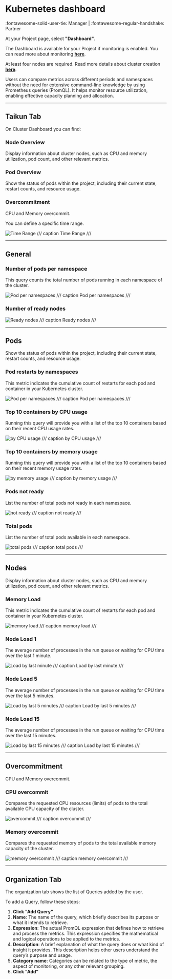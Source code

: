 # **Kubernetes dashboard**
:fontawesome-solid-user-tie: Manager | :fontawesome-regular-handshake: Partner

At your Project page, select **"Dashboard"**.

The Dashboard is available for your Project if monitoring is enabled. You can read more about monitoring [**here**](https://docs.taikun.cloud/CloudWorks/Monitoring_your_Projects/Enable_Monitoring_in_Projects/).

At least four nodes are required. Read more details about cluster creation [**here**](https://docs.taikun.cloud/CloudWorks/Getting_Started/Creating_Kubernetes_cluster/).

Users can compare metrics across different periods and namespaces without the need for extensive command-line knowledge by using Prometheus queries (PromQL). It helps monitor resource utilization, enabling effective capacity planning and allocation.

---

## **Taikun Tab**

On Cluster Dashboard you can find:

### Node Overview
Display information about cluster nodes, such as CPU and memory utilization, pod count, and other relevant metrics.

### Pod Overview
Show the status of pods within the project, including their current state, restart counts, and resource usage.

### Overcommitment
CPU and Memory overcommit.

You can define a specific time range.

![Time Range](https://rgw.cloudpoint.tcpro.cz/swift/v1/KEY_0efe203c42c0402f9402a570302dc066/new-docs/monitoring-your-projects/dashboard.date.png)
/// caption 
Time Range
///

---

## **General**

### Number of pods per namespace
This query counts the total number of pods running in each namespace of the cluster.

![Pod per namespaces](https://rgw.cloudpoint.tcpro.cz/swift/v1/KEY_0efe203c42c0402f9402a570302dc066/new-docs/monitoring-your-projects/Dashboard1.png)
/// caption
Pod per namespaces
///

### Number of ready nodes

![Ready nodes](https://rgw.cloudpoint.tcpro.cz/swift/v1/KEY_0efe203c42c0402f9402a570302dc066/new-docs/monitoring-your-projects/Dashboard2.png)
/// caption
Ready nodes
///

---

## **Pods**

Show the status of pods within the project, including their current state, restart counts, and resource usage.

### Pod restarts by namespaces
This metric indicates the cumulative count of restarts for each pod and container in your Kubernetes cluster.

![Pod per namespaces](https://rgw.cloudpoint.tcpro.cz/swift/v1/KEY_0efe203c42c0402f9402a570302dc066/new-docs/monitoring-your-projects/Dashboard3.png)
/// caption
Pod per namespaces
///

### Top 10 containers by CPU usage
Running this query will provide you with a list of the top 10 containers based on their recent CPU usage rates.

![by CPU usage](https://rgw.cloudpoint.tcpro.cz/swift/v1/KEY_0efe203c42c0402f9402a570302dc066/new-docs/monitoring-your-projects/dash.top.png)
/// caption 
by CPU usage
///

### Top 10 containers by memory usage
Running this query will provide you with a list of the top 10 containers based on their recent memory usage rates.

![by memory usage](https://rgw.cloudpoint.tcpro.cz/swift/v1/KEY_0efe203c42c0402f9402a570302dc066/new-docs/monitoring-your-projects/dash.top10.png)
/// caption 
by memory usage
///

### Pods not ready
List the number of total pods not ready in each namespace.

![not ready](https://rgw.cloudpoint.tcpro.cz/swift/v1/KEY_0efe203c42c0402f9402a570302dc066/new-docs/monitoring-your-projects/dash6.png)
/// caption 
not ready
///

### Total pods
List the number of total pods available in each namespace.

![total pods](https://rgw.cloudpoint.tcpro.cz/swift/v1/KEY_0efe203c42c0402f9402a570302dc066/new-docs/monitoring-your-projects/dash7.png)
/// caption
total pods
///

---

## **Nodes**

Display information about cluster nodes, such as CPU and memory utilization, pod count, and other relevant metrics.

### Memory Load
This metric indicates the cumulative count of restarts for each pod and container in your Kubernetes cluster.

![memory load](https://rgw.cloudpoint.tcpro.cz/swift/v1/KEY_0efe203c42c0402f9402a570302dc066/new-docs/monitoring-your-projects/dash.node1.png)
/// caption
memory load
///

### Node Load 1
The average number of processes in the run queue or waiting for CPU time over the last 1 minute.

![Load by last minute](https://rgw.cloudpoint.tcpro.cz/swift/v1/KEY_0efe203c42c0402f9402a570302dc066/new-docs/monitoring-your-projects/dash.node2.png)
/// caption
Load by last minute
///

### Node Load 5
The average number of processes in the run queue or waiting for CPU time over the last 5 minutes.

![Load by last 5 minutes](https://rgw.cloudpoint.tcpro.cz/swift/v1/KEY_0efe203c42c0402f9402a570302dc066/new-docs/monitoring-your-projects/dash.node4.png)
/// caption
Load by last 5 minutes
///

### Node Load 15
The average number of processes in the run queue or waiting for CPU time over the last 15 minutes.

![Load by last 15 minutes](https://rgw.cloudpoint.tcpro.cz/swift/v1/KEY_0efe203c42c0402f9402a570302dc066/new-docs/monitoring-your-projects/dash.node3.png)
/// caption 
Load by last 15 minutes
///

---

## **Overcommitment**

CPU and Memory overcommit.

### CPU overcommit
Compares the requested CPU resources (limits) of pods to the total available CPU capacity of the cluster.

![overcommit](https://rgw.cloudpoint.tcpro.cz/swift/v1/KEY_0efe203c42c0402f9402a570302dc066/new-docs/monitoring-your-projects/dash.over2.png)
/// caption
overcommit
///

### Memory overcommit
Compares the requested memory of pods to the total available memory capacity of the cluster.

![memory overcommit](https://rgw.cloudpoint.tcpro.cz/swift/v1/KEY_0efe203c42c0402f9402a570302dc066/new-docs/monitoring-your-projects/dash.over1.png)
/// caption
memory overcommit
///

---

## **Organization Tab**

The organization tab shows the list of Queries added by the user.

To add a Query, follow these steps:

1. **Click "Add Query"**
2. **Name**: The name of the query, which briefly describes its purpose or what it intends to retrieve.
3. **Expression**: The actual PromQL expression that defines how to retrieve and process the metrics. This expression specifies the mathematical and logical operations to be applied to the metrics.
4. **Description**: A brief explanation of what the query does or what kind of insight it provides. This description helps other users understand the query’s purpose and usage.
5. **Category name**: Categories can be related to the type of metric, the aspect of monitoring, or any other relevant grouping.
6. **Click "Add"**
